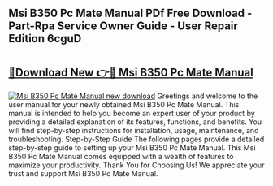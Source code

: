 ## Msi B350 Pc Mate Manual PDf Free Download - Part-Rpa Service Owner Guide - User Repair Edition 6cguD

# <h2><a href="http://cf16305.oget.top/?id=Msi+B350+Pc+Mate+Manual">🔗Download New 👉🔴 Msi B350 Pc Mate Manual</a></h2>

[![Msi B350 Pc Mate Manual new download](https://i.imgur.com/5g1atiW.png)](http://cf16305.oget.top/?id=Msi+B350+Pc+Mate+Manual)
Greetings and welcome to the user manual for your newly obtained Msi B350 Pc Mate Manual. This manual is intended to help you become an expert user of your product by providing a detailed explanation of its features, functions, and benefits. You will find step-by-step instructions for installation, usage, maintenance, and troubleshooting. Step-by-Step Guide The following pages provide a detailed step-by-step guide to setting up your Msi B350 Pc Mate Manual. This Msi B350 Pc Mate Manual comes equipped with a wealth of features to maximize your productivity. Thank You for Choosing Us! We appreciate your trust and support Msi B350 Pc Mate Manual.
